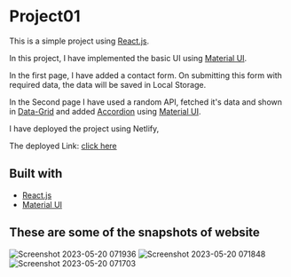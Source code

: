 # Project01
This is a simple project using [React.js](https://legacy.reactjs.org/).

In this project, I have implemented the basic UI using [Material UI](https://mui.com/).

In the first page, I have added a contact form. On submitting this form with required data, the data will be saved in Local Storage.

In the Second page I have used a random API, fetched it's data and shown in [Data-Grid](https://mui.com/x/react-data-grid/) and added [Accordion](https://mui.com/material-ui/react-accordion/) using [Material UI](https://mui.com/).

I have deployed the project using Netlify, 

The deployed Link: [click here](https://project-prac.netlify.app/)
## Built with
* [React.js](https://legacy.reactjs.org/)
* [Material UI](https://mui.com/)



## These are some of the snapshots of website
![Screenshot 2023-05-20 071936](https://github.com/vedant979/Project01/assets/83330599/04b17f6f-d7ae-45f7-8258-5b061c7ccfc0)
![Screenshot 2023-05-20 071848](https://github.com/vedant979/Project01/assets/83330599/14852fa9-9acd-40eb-8ddc-19a0ed7845d3)
![Screenshot 2023-05-20 071703](https://github.com/vedant979/Project01/assets/83330599/90592b07-7928-4f12-bc2d-3c263597ae06)



